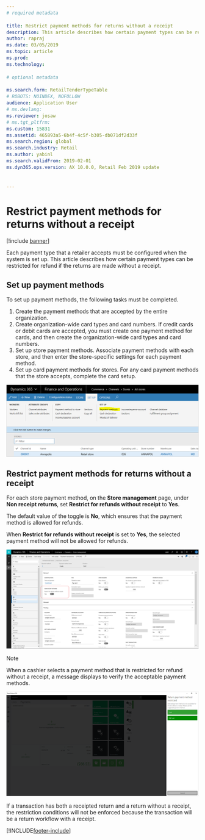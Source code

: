 ```yaml
---
# required metadata

title: Restrict payment methods for returns without a receipt
description: This article describes how certain payment types can be restricted for refund if the returns are made without a receipt.
author: rapraj
ms.date: 03/05/2019
ms.topic: article
ms.prod: 
ms.technology: 

# optional metadata

ms.search.form: RetailTenderTypeTable
# ROBOTS: NOINDEX, NOFOLLOW
audience: Application User
# ms.devlang: 
ms.reviewer: josaw
# ms.tgt_pltfrm: 
ms.custom: 15831
ms.assetid: 465893a5-6b4f-4c5f-b305-db071df2d33f
ms.search.region: global
ms.search.industry: Retail
ms.author: yabinl
ms.search.validFrom: 2019-02-01
ms.dyn365.ops.version: AX 10.0.0, Retail Feb 2019 update


---
```


# Restrict payment methods for returns without a receipt


[!include [banner](includes/banner.md)]

Each payment type that a retailer accepts must be configured when the system is set up. This article describes how certain payment types can be restricted for refund if the returns are made without a receipt.

## Set up payment methods

To set up payment methods, the following tasks must be completed.
1. Create the payment methods that are accepted by the entire organization.
2. Create organization-wide card types and card numbers. If credit cards or debit cards are accepted, you must create one payment method for cards, and then create the organization-wide card types and card numbers.
3. Set up store payment methods. Associate payment methods with each store, and then enter the store-specific settings for each payment method.
4. Set up card payment methods for stores. For any card payment methods that the store accepts, complete the card setup.

![Store Setup.](media/NoReceiptReturns1.png "Retail Store Setup") 


## Restrict payment methods for returns without a receipt

For each store payment method, on the **Store management** page, under **Non receipt returns**, set **Restrict for refunds without receipt** to **Yes**. 

The default value of the toggle is **No**, which ensures that the payment method is allowed for refunds. 

When **Restrict for refunds without receipt** is set to **Yes**, the selected payment method will not be allowed for refunds. 

![Store payment method.](media/NoReceiptReturns3.png "Retail Store Payment Method") 

> [!NOTE]
> When a cashier selects a payment method that is restricted for refund without a receipt, a message displays to verify the acceptable payment methods.

![Acceptable payment methods.](media/NoReceiptReturns4.png "Acceptable payment methods") 

If a transaction has both a receipted return and a return without a receipt, the restriction conditions will not be enforced because the transaction will be a return workflow with a receipt. 



[!INCLUDE[footer-include](../includes/footer-banner.md)]